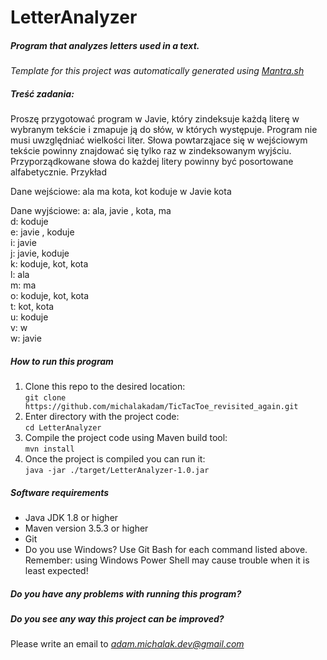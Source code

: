 # LetterAnalyzer

##### Program that analyzes letters used in a text.

*Template for this project was automatically generated using [Mantra.sh](https://github.com/michalakadam/Mantra)*

##### Treść zadania: 
Proszę przygotować program w Javie, który zindeksuje każdą literę w wybranym tekście i zmapuje ją do słów, w których występuje.  Program nie musi uwzględniać wielkości liter. Słowa powtarząjace się w wejściowym tekście powinny znajdować się tylko raz w zindeksowanym wyjściu. Przyporządkowane słowa do każdej litery powinny być posortowane alfabetycznie. Przykład
 
Dane wejściowe: ala ma kota, kot koduje w Javie kota
 
Dane wyjściowe:
a: ala, javie , kota, ma <br/>
d: koduje <br/>
e: javie , koduje <br/>
i: javie <br/>
j: javie, koduje <br/>
k: koduje, kot, kota <br/>
l: ala <br/>
m: ma <br/>
o: koduje, kot, kota <br/>
t: kot, kota <br/>
u: koduje <br/>
v: w <br/>
w: javie <br/>

##### How to run this program
1. Clone this repo to the desired location: <br/> ```git clone https://github.com/michalakadam/TicTacToe_revisited_again.git```
2. Enter directory with the project code: <br/> ```cd LetterAnalyzer```
3. Compile the project code using Maven build tool: <br/> ```mvn install```
3. Once the project is compiled you can run it: <br/> ```java -jar ./target/LetterAnalyzer-1.0.jar```

##### Software requirements

* Java JDK 1.8 or higher
* Maven version 3.5.3 or higher
* Git
* Do you use Windows? Use Git Bash for each command listed above.<br/>Remember: using Windows Power Shell may cause trouble when it is least expected!

##### Do you have any problems with running this program?
##### Do you see any way this project can be improved? 
 Please write an email to *adam.michalak.dev@gmail.com*
